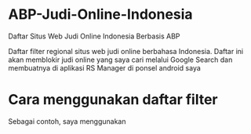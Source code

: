 # ABP-Judi-Online-Indonesia
Daftar Situs Web Judi Online Indonesia Berbasis ABP

Daftar filter regional situs web judi online berbahasa Indonesia. Daftar ini akan memblokir judi online yang saya cari melalui Google Search dan membuatnya di aplikasi RS Manager di ponsel android saya

# Cara menggunakan daftar filter
Sebagai contoh, saya menggunakan 
